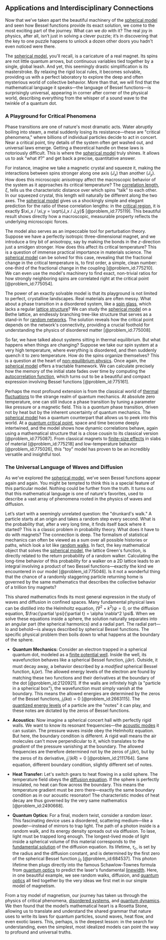 ## Applications and Interdisciplinary Connections

Now that we’ve taken apart the beautiful machinery of the [spherical model](@article_id:160894) and seen how Bessel functions provide its exact solution, we come to the most exciting part of the journey. What can we *do* with it? The real joy in physics, after all, isn’t just in solving a clever puzzle; it’s in discovering that the key to one puzzle happens to unlock a dozen other doors you hadn't even noticed were there.

The [spherical model](@article_id:160894), you'll recall, is a caricature of a real magnet. Its spins are not little quantum arrows, but continuous variables tied together by a single, global leash. And yet, this seemingly drastic simplification is its masterstroke. By relaxing the rigid local rules, it becomes solvable, providing us with a perfect laboratory to explore the deep and often mysterious world of collective behavior. More than that, we will find that the mathematical language it speaks—the language of Bessel functions—is surprisingly universal, appearing in corner after corner of the physical world, describing everything from the whisper of a sound wave to the twinkle of a quantum dot.

### A Playground for Critical Phenomena

Phase transitions are one of nature's most dramatic acts. Water abruptly boiling into steam, a metal suddenly losing its resistance—these are "critical phenomena," where billions of individual particles decide to act in concert. Near a critical point, tiny details of the system often get washed out, and universal laws emerge. Getting a theoretical handle on these laws is notoriously difficult. This is where the [spherical model](@article_id:160894) truly shines. It allows us to ask "what if?" and get back a precise, quantitative answer.

For instance, imagine we take a magnetic crystal and squeeze it, making the interactions between spins stronger along one axis ($J_x$) than another ($J_y$). How does this microscopic anisotropy affect the macroscopic behavior of the system as it approaches its critical temperature? The [correlation length](@article_id:142870), $\xi$, tells us the characteristic distance over which spins "talk" to each other. In our squeezed crystal, this length will naturally be different along the two axes. The [spherical model](@article_id:160894) gives us a shockingly simple and elegant prediction for the ratio of these correlation lengths: in the [critical region](@article_id:172299), it is exactly $\xi_x / \xi_y = \sqrt{J_x / J_y}$ [@problem_id:775119]. This beautiful result shows directly how a macroscopic, measurable property reflects the underlying microscopic forces.

The model also serves as an impeccable tool for perturbation theory. Suppose we have a perfectly isotropic three-dimensional magnet, and we introduce a tiny bit of anisotropy, say by making the bonds in the $z$-direction just a smidgen stronger. How does this affect its critical temperature? This is a question of immense practical importance in materials science. The [spherical model](@article_id:160894) can be solved for this case, revealing that the fractional change in the critical temperature is, to first order, a simple, clean number: one-third of the fractional change in the coupling [@problem_id:775210]. We can even use the model's machinery to find exact, non-trivial ratios for how strongly neighboring spins are correlated right at the critical point [@problem_id:775054].

The power of an exactly solvable model is that its playground is not limited to perfect, crystalline landscapes. Real materials are often messy. What about a phase transition in a disordered system, like a [spin glass](@article_id:143499), which lacks a regular [lattice structure](@article_id:145170)? We can study the [spherical model](@article_id:160894) on a Bethe lattice, an endlessly branching tree-like structure that serves as a stand-in for [random networks](@article_id:262783). The solution reveals how the critical point depends on the network's connectivity, providing a crucial foothold for understanding the physics of disordered matter [@problem_id:775008].

So far, we have talked about systems sitting in thermal equilibrium. But what happens when things are changing? Suppose we take our spin system at a very high temperature, where everything is disordered, and then suddenly quench it to zero temperature. How do the spins organize themselves? This is a question at the heart of [non-equilibrium physics](@article_id:142692). Once again, the [spherical model](@article_id:160894) offers a tractable framework. We can calculate precisely how the memory of the initial state fades over time by computing the [autocorrelation function](@article_id:137833), which turns out to be a beautiful and compact expression involving Bessel functions [@problem_id:775161].

Perhaps the most profound extension is from the classical world of [thermal fluctuations](@article_id:143148) to the strange realm of quantum mechanics. At absolute zero temperature, one can still induce a phase transition by tuning a parameter like pressure or a magnetic field. This is a *quantum* phase transition, driven not by heat but by the inherent uncertainty of quantum mechanics. The [spherical model](@article_id:160894) has a quantum counterpart that allows us to peek into this world. At a [quantum critical point](@article_id:143831), space and time become deeply intertwined, and the model shows how dynamic correlations behave, again using a mathematical structure that is a close cousin to its classical version [@problem_id:775087]. From classical magnets to [finite-size effects](@article_id:155187) in slabs of material [@problem_id:775218] and low-temperature behavior [@problem_id:775026], this "toy" model has proven to be an incredibly versatile and insightful tool.

### The Universal Language of Waves and Diffusion

As we've explored the [spherical model](@article_id:160894), we’ve seen Bessel functions appear again and again. You might be tempted to think this is a special feature of this particular model. Nothing could be further from the truth. It turns out that this mathematical language is one of nature's favorites, used to describe a vast array of phenomena rooted in the physics of waves and diffusion.

Let’s start with a seemingly unrelated question: the "drunkard's walk." A particle starts at an origin and takes a random step every second. What is the probability that, after a very long time, it finds itself back where it started? This is a classic problem in probability theory. What does it have to do with magnets? The connection is deep. The formalism of statistical mechanics can often be viewed as a sum over all possible histories or paths, which look a lot like [random walks](@article_id:159141). In fact, the key mathematical object that solves the [spherical model](@article_id:160894), the lattice Green's function, is directly related to the return probability of a random walker. Calculating the long-time behavior of this probability for a walker on a 2D lattice leads to an integral involving a product of two Bessel functions—exactly the kind we encountered in our model [@problem_id:775046]. Is it not a wonderful thing that the chance of a randomly staggering particle returning home is governed by the same mathematics that describes the collective behavior of a trillion tiny magnets?

This shared mathematics finds its most general expression in the study of waves and diffusion in confined spaces. Many fundamental physical laws can be distilled into the Helmholtz equation, $(\nabla^2 + k^2)\psi = 0$, or the diffusion equation, $\frac{\partial \psi}{\partial t} = \alpha \nabla^2 \psi$. When we solve these equations inside a sphere, the solution naturally separates into an angular part (the spherical harmonics) and a radial part. The radial part—lo and behold—is always described by spherical Bessel functions. The specific physical problem then boils down to what happens at the boundary of the sphere.

*   **Quantum Mechanics:** Consider an electron trapped in a spherical quantum dot, modeled as a [finite potential well](@article_id:143872). Inside the well, its wavefunction behaves like a spherical Bessel function, $j_l(kr)$. Outside, it must decay away, a behavior described by a *modified* spherical Bessel function, $k_l(\kappa r)$. The allowed energy levels of the electron are found by matching these two functions and their derivatives at the boundary of the dot [@problem_id:2120921]. If the walls are infinitely high (a "particle in a spherical box"), the wavefunction must simply vanish at the boundary. This means the allowed energies are determined by the zeros of the Bessel functions, $j_l(ka) = 0$ [@problem_id:2663115]. The [quantized energy levels](@article_id:140417) of a particle are the "notes" it can play, and these notes are dictated by the zeros of Bessel functions.

*   **Acoustics:** Now imagine a spherical concert hall with perfectly rigid walls. We want to know its resonant frequencies—the [acoustic modes](@article_id:263422) it can sustain. The pressure waves inside obey the Helmholtz equation. But here, the boundary condition is different. A rigid wall means the air molecules can't move perpendicular to it, which translates to the *gradient* of the pressure vanishing at the boundary. The allowed frequencies are therefore determined not by the zeros of $j_l(kr)$, but by the zeros of its derivative, $j_l'(kR)=0$ [@problem_id:2111764]. Same equation, different boundary condition, slightly different set of notes.

*   **Heat Transfer:** Let's switch gears to heat flowing in a solid sphere. The temperature field obeys the [diffusion equation](@article_id:145371). If the sphere is perfectly insulated, no heat can flow across the boundary. This means the temperature gradient must be zero there—exactly the same boundary condition as in our acoustic resonator! The characteristic modes of heat decay are thus governed by the very same mathematics [@problem_id:2490668].

*   **Quantum Optics:** For a final, modern twist, consider a *random laser*. This fascinating device uses a disordered, scattering medium—like a powder—instead of mirrors to trap light. The path of a photon inside is a random walk, and its energy density spreads out via diffusion. To lase, light must be trapped long enough. The longest-lived mode of light inside a spherical volume of this material corresponds to the [fundamental solution](@article_id:175422) of the diffusion equation. Its lifetime, $\tau_c$, is set by the radius and the diffusion constant, and is determined by the first zero of the spherical Bessel function $j_0$ [@problem_id:684537]. This photon lifetime then plugs directly into the famous Schawlow-Townes formula from [quantum optics](@article_id:140088) to predict the laser's fundamental [linewidth](@article_id:198534). Here, in one beautiful example, we see random walks, diffusion, and [quantum optics](@article_id:140088) all tied together by the very ideas we first met in our simple model of magnetism.

From a toy model of magnetism, our journey has taken us through the physics of critical phenomena, [disordered systems](@article_id:144923), and [quantum dynamics](@article_id:137689). We then found that the model’s mathematical heart is a Rosetta Stone, allowing us to translate and understand the shared grammar that nature uses to write its laws for quantum particles, sound waves, heat flow, and even exotic lasers. This, perhaps, is the deepest lesson: in the search for understanding, even the simplest, most idealized models can point the way to profound and universal truths.
